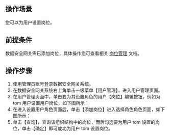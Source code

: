## 操作场景
您可以为用户设置岗位。

## 前提条件
数据安全网关需已添加岗位，具体操作您可查看相关 [岗位管理]() 文档。

## 操作步骤
1. 使用管理员账号登录数据安全网关系统。
2. 在数据安全网关系统右上角单击一级菜单【用户管理】，进入用户管理页面。
3. 在用户管理页面中，单击要为其设置角色的用户【岗位】编辑按钮，例如为 tom 用户设置用户岗位，如下图所示：
4. 在进入设置用户角色页面后，单击【添加岗位】进入选择角色角色页面，如下图所示：
5. 单击【查询】，查询该组织结构中的岗位，而后勾选要为用户 tom 设置的岗位，单击【确定】即可成功为用户 tom 设置岗位。
